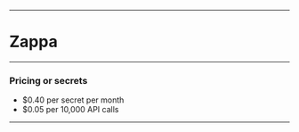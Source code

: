 ***
# __Zappa__

***
### __Pricing or secrets__

  * $0.40 per secret per month  
  * $0.05 per 10,000 API calls  

***